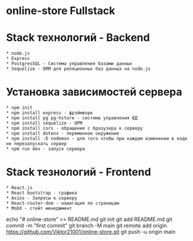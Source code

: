 # online-store Fullstack
# Stack технологий - Backend
    * node.js
    * Express
    * PostgresSQL - Система управления базами данных
    * Sequelize - ORM для реляционных баз данныз на node.js

# Установка зависимостей сервера
    * npm init
    * npm install express - фрэймворк
    * npm install pg pg-hstore - система управления БД
    * npm install sequelize - ОРМ
    * npm install cors - обращение с бразузера к серверу 
    * npm install dotenv - переменное окружение
    * npm install -D nodemon - для того чтобы при каждом изменении в коде не перезапускать сервер  
    * npm run dev - запуск сервера

# Stack тезнологий - Frontend
    * React.js
    * React bootstrap - графика
    * Axios - Запросы к серверу
    * React-router-dom - навигация по страницам
    * MobX - стейт менеджмент

echo "# online-store" >> README.md
git init
git add README.md
git commit -m "first commit"
git branch -M main
git remote add origin https://github.com/Viktor21001/online-store.git
git push -u origin main

